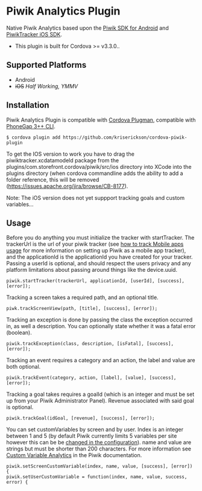 # Piwik Analytics Plugin #

Native Piwik Analytics based upon the [Piwik SDK for Android](https://github.com/piwik/piwik-sdk-android) and 
[PiwikTracker iOS SDK](https://github.com/piwik/piwik-sdk-ios).

* This plugin is built for Cordova >= v3.3.0..

## Supported Platforms ##

* Android
* <strike>iOS</strike> *Half Working, YMMV*

## Installation ##

 Piwik Analytics Plugin is compatible with [Cordova Plugman](https://github.com/apache/cordova-plugman), compatible with [PhoneGap 3++ CLI](http://docs.phonegap.com/en/edge/guide_cli_index.md.html#The%20Command-Line%20Interface).
 
```
$ cordova plugin add https://github.com/kriserickson/cordova-piwik-plugin
```

To get the IOS version to work you have to drag the piwiktracker.xcdatamodeld package from the plugins/com.storefront.cordova/piwik/src/ios directory into XCode into the plugins directory (when cordova commandline  adds the ability to add a folder reference, this will be removed  (https://issues.apache.org/jira/browse/CB-8177).
 

Note: The iOS version does not yet suppport tracking goals and custom variables...  

## Usage ##

Before you do anything you must initialize the tracker with startTracker.  The trackerUrl is the url of your piwik tracker (see [how to track Mobile apps usage](http://piwik.org/blog/2012/04/how-to-use-piwik-to-track-mobile-apps-activity-clicks-phones-errors-etc/) for more information
on setting up Piwik as a mobile app tracker), and the applicationId is the applicationId you have created for your tracker.  
Passing a userId is optional, and should respect the users privacy and any platform limitations about passing around things like the device.uuid.

```
piwik.startTracker(trackerUrl, applicationId, [userId], [success], [error]);
```

Tracking a screen takes a required path, and an optional title.

```
piwk.trackScreenView(path, [title], [success], [error]);
```

Tracking an exception is done by passing the class the exception occurred in, as well a description.  You can optionally state whether it was
a fatal error (boolean).

```
piwik.trackException(class, description, [isFatal], [success], [error]);
```

Tracking an event requires a category and an action, the label and value are both optional.  

```
piwik.trackEvent(category, action, [label], [value], [success], [error]);
```

Tracking a goal takes requires a goalId (which is an integer and must be set up from your Piwik Administrator Panel).  Revenue associated with said goal is optional.

```
piwik.trackGoal(idGoal, [revenue], [success], [error]);
```
	
You can set customVariables by screen and by user.  Index is an integer between 1 and 5 (by default Piwik currently limits 5 variables per site	however this can be 
be [changed in the configuration](http://piwik.org/faq/how-to/faq_17931/)).  name and value are strings but must be shorter than 200 characters.  For more information
see [Custom Variable Analytics](http://piwik.org/docs/custom-variables/) in the Piwik documentation.
	
```	
piwik.setScreenCustomVariable(index, name, value, [success], [error]) {
piwik.setUserCustomVariable = function(index, name, value, success, error) {
```
